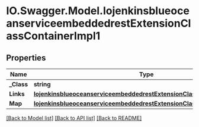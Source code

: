 # IO.Swagger.Model.IojenkinsblueoceanserviceembeddedrestExtensionClassContainerImpl1
## Properties

Name | Type | Description | Notes
------------ | ------------- | ------------- | -------------
**_Class** | **string** |  | [optional] 
**Links** | [**IojenkinsblueoceanserviceembeddedrestExtensionClassContainerImpl1Links**](IojenkinsblueoceanserviceembeddedrestExtensionClassContainerImpl1Links.md) |  | [optional] 
**Map** | [**IojenkinsblueoceanserviceembeddedrestExtensionClassContainerImpl1Map**](IojenkinsblueoceanserviceembeddedrestExtensionClassContainerImpl1Map.md) |  | [optional] 

[[Back to Model list]](../README.md#documentation-for-models) [[Back to API list]](../README.md#documentation-for-api-endpoints) [[Back to README]](../README.md)


